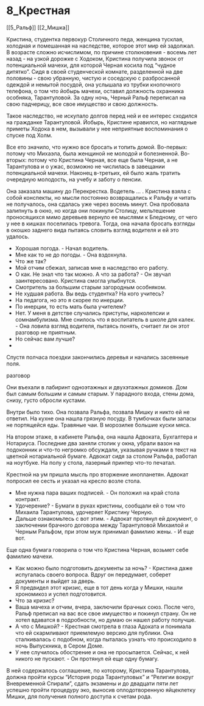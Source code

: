 # 8\_Крестная

\[\[5\_Ральф]] \[\[2\_Мишка]]

Кристина, студентка первокур Столичного педа, женщина тусклая, холодная и помешанная на наследстве, которое этот мир ей задолжал. В возрасте сложно исчислимом, по причине столкновения - восемь лет назад - на узкой дорожке с Ходоком, Кристина получила звонок от потенциальной мачехи, для которой Черная косила под “чудное дитятко”. Сидя в своей студенческой комнате, разделенной на две половины - свою убранную, чистую и соседскую с разбросанной одеждой и немытой посудой, она услышала из трубки кнопочного телефона, о том что йобырь мачехи, оставил должность охранника особняка, Тарантуловой. За одну ночь, Черный Ральф переписал на свою падчерицу, все свое имущество и свою должность.

Такое наследство, не искупало долгов перед ней и ее интерес сходился на гражданке Тарантуловой. Йобырь, Кристине нравился, но наглядные приметы Ходока в нем, вызывали у нее неприятные воспоминания о спуске под Холм.

Все ето значило, что нужно все бросать и топить домой. Во-первых: потому что Михаэла, была женщиной не молодой и болезненной. Во-вторых: потому что Кристина Черная, все еще была Черная, а не Тарантулова и о ужас, возможно не числилась в завещании потенциальной мачехи. Наконец в-третьих, ей было жаль тратить очередную молодость, на учебу и заботу о пенсии.

Она заказала машину до Перекрестка. Водетель … . Кристина взяла с собой конспекты, но мысли постоянно возвращались к Ральфу и читать не получалось, она сдалась уже через восемь минут. Она пробовала залипнуть в окно, но когда они покинули Столицу, мельтешение проносящихся мимо деревьев вернуло ее мыслями к Бледному, от чего у нее в кишках поселилась тревога. Тогда, она начала бросать взгляды в окошко заднего вида пытаясь словить взгляд водителя и ей это удалось.

* Хорошая погода. - Начал водитель.
* Мне как то не до погоды. - Она вздохнула.
* Что же так?
* Мой отчим сбежал, записав мне в наследство его работу.
* О как. Не знал что так можно. А что за работа? - Он звучал заинтересовано. Кристина смогла улыбнутся.
* Смотритель за большим старым загородным особняком.
* Не худшая работа. Вы ведь студентка? На кого учитесь?
* На педагога, но это я скорее по инерции.
* По инерции, то есть мать была учителем?
* Нет. У меня в детстве случались приступы, нарколепсии и сомнамбулизма. Мне снилось что я воспитатель в школе для калек. - Она ловила взгляд водителя, пытаясь понять, считает ли он этот разговор не приятным.
* Но сейчас вам лучше?
*

Спустя полчаса поездки закончились деревья и начались засеянные поля.&#x20;

разговор

Они въехали в лабиринт одноэтажных и двухэтажных домиков. Дом был самым большим и самым старым. У парадного входа, стены дома, снизу, густо обросли кустами.&#x20;

Внутри было тихо. Она позвала Ральфа, позвала Мишку и никто ей не ответил. На кухне она нашла грязную посуду. В тумбочках были запасы не портящейся еды. Травяные чаи. В морозилке большие куски мяса.&#x20;

На втором этаже, в кабинете Ральфа, она нашла Адвоката, Бухгалтера и Нотариуса. Последние два заняли столик у окна, убрали вазон на подоконник и что-то негромко обсуждали, указывая ручками в текст на цветной нотариальной бумаге. Адвокат сидя за столом Ральфа, работал на ноутбуке. На полу у стола, лазерный принтер что-то печатал.&#x20;

Крестной на ум пришла мысль про вторжение инопланетян. Адвокат попросил ее сесть и указал на кресло возле стола.

* Мне нужна пара ваших подписей. - Он положил на край стола контракт.
* Удочерение? - Бумаги в руках кристины, сообщали ей о том что Михаила Тарантулова, удочеряет Кристину Черную.
* Дальше ознакомьтесь с вот этим. - Адвокат протянул ей документ, о заключении брачного договора между Тарантуловой Михаилой и Черным Ральфом, при этом муж принимал фамилию жены. - И еще вот.

Еще одна бумага говорила о том что Кристина Черная, возьмет себе фамилию мачехи.

* Как можно было подготовить документы за ночь? - Кристина даже испугалась своего вопроса. Вдруг он передумает, соберет документы и выйдет за дверь.
* Я предвидел этот кризис, еще в тот день когда у Мишки, нашли хрономикоз и успел подготовится.
* Что за кризис?
* Ваша мачеха и отчим, вчера, заключили брачных союз. После чего, Ральф преписал на вас все свое имущество и покинул страну. Он не хотел вдаватся в подробности, но думаю он нашел работу получше.&#x20;
* А что с Мишкой? - Крестная смотрела в глаза Адоката и понимала что ей скармливают приемлемую версию для публики. Она сталкивалась с подобном, когда пыталась узнать что происходило в ночь Выпускника, в Сером Доме.&#x20;
* У нее случилось обострение и она не просыпается. Сейчас, к ней никого не пускают. - Он протянул ей еще одну бумагу.

В ней содержалось соглашение, по которому, Кристина Тарантулова, должна пройти курсы “История рода Тарантуловых” и “Религии вокруг Вневременной Спирали”, сдать экзамены и до двадцати пяти лет успешно пройти процедуру эко, выносив оплодотворенную яйцеклетку Мишки, для получения полного доступа к счетам рода.
